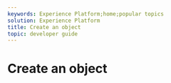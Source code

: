 ```yaml
---
keywords: Experience Platform;home;popular topics
solution: Experience Platform
title: Create an object
topic: developer guide
---
```


# Create an object

